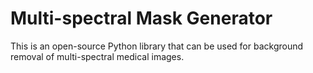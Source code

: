# Multi-spectral Mask Generator

This is an open-source Python library that can be used for background removal of multi-spectral medical images. 
<!-- [Github-flavored Markdown](https://guides.github.com/features/mastering-markdown/)
to write your content. -->
